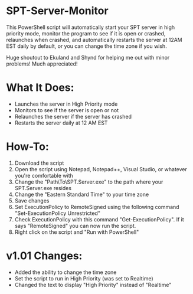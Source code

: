 # SPT-Server-Monitor
This PowerShell script will automatically start your SPT server in high priority mode, monitor the program to see if it is open or crashed, relaunches when crashed, and automatically restarts the server at 12AM EST daily by default, or you can change the time zone if you wish.

Huge shoutout to Ekuland and Shynd for helping me out with minor problems! Much appreciated!

What It Does:
===============

- Launches the server in High Priority mode
- Monitors to see if the server is open or not
- Relaunches the server if the server has crashed
- Restarts the server daily at 12 AM EST


How-To:
========

1. Download the script
2. Open the script using Notepad, Notepad++, Visual Studio, or whatever you're comfortable with
3. Change the "Path\To\SPT.Server.exe" to the path where your SPT.Server.exe resides
4. Change the "Eastern Standard Time" to your time zone
5. Save changes
6. Set ExecutionPolicy to RemoteSigned using the following command "Set-ExecutionPolicy Unrestricted"
7. Check ExecutionPolicy with this command "Get-ExecutionPolicy". If it says "RemoteSigned" you can now run the script.
8. Right click on the script and "Run with PowerShell"



v1.01 Changes:
=========
- Added the ability to change the time zone
- Set the script to run in High Priority (was set to Realtime)
- Changed the text to display "High Priority" instead of "Realtime"
